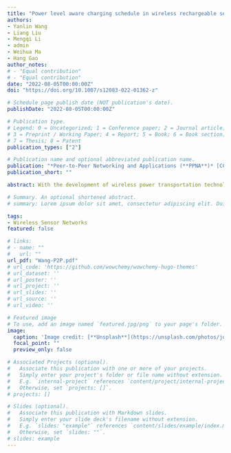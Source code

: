 ```yaml
---
title: "Power level aware charging schedule in wireless rechargeable sensor network"
authors:
- Yanlin Wang
- Liang Liu
- Mengqi Li
- admin
- Weihua Ma
- Hang Gao
author_notes:
# - "Equal contribution"
# - "Equal contribution"
date: "2022-08-05T00:00:00Z"
doi: "https://doi.org/10.1007/s12083-022-01362-z"

# Schedule page publish date (NOT publication's date).
publishDate: "2022-08-05T00:00:00Z"

# Publication type.
# Legend: 0 = Uncategorized; 1 = Conference paper; 2 = Journal article;
# 3 = Preprint / Working Paper; 4 = Report; 5 = Book; 6 = Book section;
# 7 = Thesis; 8 = Patent
publication_types: ["2"]

# Publication name and optional abbreviated publication name.
publication: "*Peer-to-Peer Networking and Applications (**PPNA**)* [CCF C, SCI-Q2, IF 3.488]"
publication_short: ""

abstract: With the development of wireless power transportation technology, wireless rechargeable sensor networks (WRSN) are widely used. To prolong the lifetime of WRSNs and make sure the completion of the long-time tasks, mobile charger (MC) is scheduled to charge sensor nodes wirelessly and prolong their lifetime. Existing studies typically assume that the charging power is fixed, which is unreasonable in real scenarios because current chargers can adjust the charging power. In this paper, we take adjustable charging power into consideration and propose the power level aware charging schedule (PACS) problem, which is proved to be NP-hard. To solve the PACS problem, we discretize the network area into several grids. Then we reformulate PACS as a monotone submodular optimization problem and propose an effective algorithm to solve it. Finally, we conducted experiments to evaluate our scheme. The experiment results show that our algorithm achieves better performance than the comparison algorithms by at least 25.42% and 10% on average in terms of charging utility and survival rate.

# Summary. An optional shortened abstract.
# summary: Lorem ipsum dolor sit amet, consectetur adipiscing elit. Duis posuere tellus ac convallis placerat. Proin tincidunt magna sed ex sollicitudin condimentum.

tags:
- Wireless Sensor Networks
featured: false

# links:
# - name: ""
#   url: ""
url_pdf: "Wang-P2P.pdf"
# url_code: 'https://github.com/wowchemy/wowchemy-hugo-themes'
# url_dataset: ''
# url_poster: ''
# url_project: ''
# url_slides: ''
# url_source: ''
# url_video: ''

# Featured image
# To use, add an image named `featured.jpg/png` to your page's folder. 
image:
  caption: 'Image credit: [**Unsplash**](https://unsplash.com/photos/jdD8gXaTZsc)'
  focal_point: ""
  preview_only: false

# Associated Projects (optional).
#   Associate this publication with one or more of your projects.
#   Simply enter your project's folder or file name without extension.
#   E.g. `internal-project` references `content/project/internal-project/index.md`.
#   Otherwise, set `projects: []`.
# projects: []

# Slides (optional).
#   Associate this publication with Markdown slides.
#   Simply enter your slide deck's filename without extension.
#   E.g. `slides: "example"` references `content/slides/example/index.md`.
#   Otherwise, set `slides: ""`.
# slides: example
---
```

<!-- 
{{% callout note %}}
Click the *Cite* button above to demo the feature to enable visitors to import publication metadata into their reference management software.
{{% /callout %}}

{{% callout note %}}
Create your slides in Markdown - click the *Slides* button to check out the example.
{{% /callout %}}

Supplementary notes can be added here, including [code, math, and images](https://wowchemy.com/docs/writing-markdown-latex/). -->
